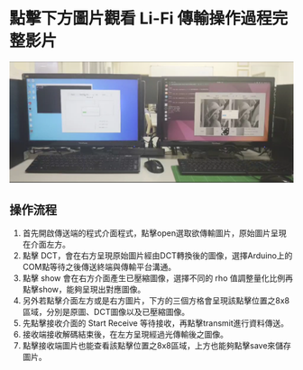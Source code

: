 # 點擊下方圖片觀看 Li-Fi 傳輸操作過程完整影片
[![IMAGE ALT TEXT](https://github.com/Williamochi/project/blob/main/LiFipicture.png)](https://youtu.be/08VAHlQcgLw "Li-Fi 傳輸操作過程完整影片")

## 操作流程
1. 首先開啟傳送端的程式介面程式，點擊open選取欲傳輸圖片，原始圖片呈現在介面左方。
2. 點擊 DCT，會在右方呈現原始圖片經由DCT轉換後的圖像，選擇Arduino上的COM點等待之後傳送終端與傳輸平台溝通。
3. 點擊 show 會在右方介面產生已壓縮圖像，選擇不同的 rho 值調整量化比例再點擊show，能夠呈現出對應圖像。
4. 另外若點擊介面左方或是右方圖片，下方的三個方格會呈現該點擊位置之8x8區域，分別是原圖、DCT圖像以及已壓縮圖像。
5. 先點擊接收介面的 Start Receive 等待接收，再點擊transmit進行資料傳送。
6. 接收端接收解碼結束後，在左方呈現經過光傳輸後之圖像。
7. 點擊接收端圖片也能查看該點擊位置之8x8區域，上方也能夠點擊save來儲存圖片。
